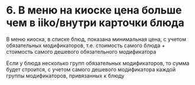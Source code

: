 # 6. В меню на киоске цена больше чем в iiko/внутри карточки блюда

В меню киоска, в списке блюд, показана минимальная цена, с учетом обязательных модификаторов, т.е. стоимость самого блюда + стоимость самого дешевого обязательного модификатора

Если у блюда несколько групп обязательных модификаторов, то сумма будет строится, с учетом самого дешевого модификатора каждой группы модификаторов, привязанных к блюду
